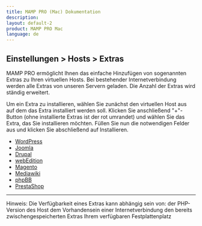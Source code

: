 ```yaml
---
title: MAMP PRO (Mac) Dokumentation
description: 
layout: default-2
product: MAMP PRO Mac
language: de
---
```


## Einstellungen > Hosts > Extras
MAMP PRO ermöglicht Ihnen das einfache Hinzufügen von sogenannten Extras zu Ihren virtuellen Hosts. Bei bestehender Internetverbindung werden alle Extras von unseren Servern geladen. Die Anzahl der Extras wird ständig erweitert.

Um ein Extra zu installieren, wählen Sie zunächst den virtuellen Host aus auf dem das Extra installiert werden soll. Klicken Sie anschließend "+"-Button (ohne installierte Extras ist der rot umrandet) und wählen Sie das Extra, das Sie installieren möchten. Füllen Sie nun die notwendigen Felder aus und klicken Sie abschließend auf Installieren.

- [WordPress](WordPress/)  
- [Joomla](Joomla/)  
- [Drupal](Drupal/) 
- [webEdition](webEdition/)
- [Magento](Magento/)
- [Mediawiki](Mediawiki/) 
- [phpBB](phpBB/) 
- [PrestaShop](PrestaShop/) 

---



<div class="alert" role="alert">
Hinweis: Die Verfügbarkeit eines Extras kann abhängig sein von:
der PHP-Version des Host
dem Vorhandensein einer Internetverbindung
den bereits zwischengespeicherten Extras
Ihrem verfügbaren Festplattenplatz
</div>
